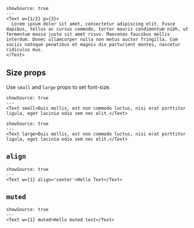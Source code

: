 ```react
showSource: true
---
<Text w={1/2} p={3}>
  Lorem ipsum dolor sit amet, consectetur adipiscing elit. Fusce dapibus, tellus ac cursus commodo, tortor mauris condimentum nibh, ut fermentum massa justo sit amet risus. Maecenas faucibus mollis interdum. Donec ullamcorper nulla non metus auctor fringilla. Cum sociis natoque penatibus et magnis dis parturient montes, nascetur ridiculus mus.
</Text>
```

## Size props
Use `small` and `large` props to set font-size.
```react
showSource: true
---
<Text small>Duis mollis, est non commodo luctus, nisi erat porttitor ligula, eget lacinia odio sem nec elit.</Text>
```
```react
showSource: true
---
<Text large>Duis mollis, est non commodo luctus, nisi erat porttitor ligula, eget lacinia odio sem nec elit.</Text>
```

## `align`
```react
showSource: true
---
<Text w={1} align='center'>Hello Text</Text>
```

## `muted`
```react
showSource: true
---
<Text w={1} muted>Hello muted text</Text>
```
